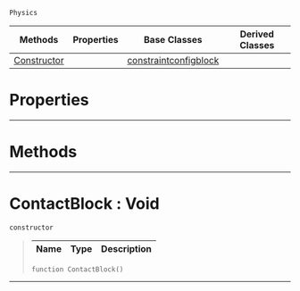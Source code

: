  `Physics`

|Methods|Properties|Base Classes|Derived Classes|
|---|---|---|---|
|[ Constructor](https://github.com/ZilchEngine/ZilchDocs/blob/master/code_reference/class_reference/contactblock.markdown#contactblock-void)| |[constraintconfigblock](https://github.com/ZilchEngine/ZilchDocs/blob/master/code_reference/class_reference/constraintconfigblock.markdown)| |


 #  Properties


---  
 #  Methods


---  
 #  ContactBlock : Void

 `constructor`

> 
> |Name|Type|Description|
> |---|---|---|
> ``` lang=cpp, name=Nada
> function ContactBlock()
> ``` 


---  
 

 